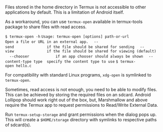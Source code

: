 Files stored in the home directory in Termux is not accessible to other
applications by default. This is a limitation of Android itself.

As a workaround, you can use `termux-open` available in termux-tools
package to share files with read access.

`$ termux-open -h`
`Usage: termux-open [options] path-or-url`
`Open a file or URL in an external app.`
`  --send               if the file should be shared for sending`
`  --view               if the file should be shared for viewing (default)`
`  --chooser            if an app chooser should always be shown`
`  --content-type type  specify the content type to use`
`$ termux-open hello.c`

For compatibility with standard Linux programs, `xdg-open` is symlinked
to `termux-open`.

Sometimes, read access is not enough, you need to be able to modify
files. This can be achieved by storing the required files on an sdcard.
Android Lollipop should work right out of the box, but, Marshmallow and
above require the Termux app to request permissions to Read/Write
External Data.

Run `termux-setup-storage` and grant permissions when the dialog pops
up. This will create a `$HOME/storage` directory with symlinks to
respective paths of sdcard(s).